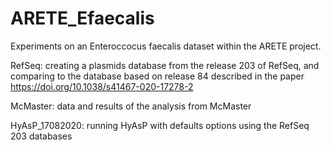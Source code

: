 # ARETE_Efaecalis

Experiments on an Enteroccocus faecalis dataset within the ARETE project.

RefSeq: creating a plasmids database from the release 203 of RefSeq, and comparing to the database based on release 84 described in the paper https://doi.org/10.1038/s41467-020-17278-2

McMaster: data and results of the analysis from McMaster  

HyAsP_17082020: running HyAsP with defaults options using the RefSeq 203 databases
